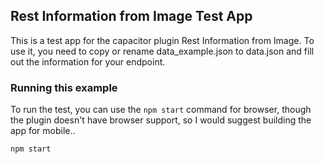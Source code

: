 ## Rest Information from Image Test App

This is a test app for the capacitor plugin Rest 
Information from Image. To use it, you need to copy or
rename data_example.json to data.json and fill out the 
information for your endpoint.

### Running this example

To run the test, you can use the `npm start` command for browser, though the plugin doesn't have browser support, so I would suggest building the app for mobile..

```bash
npm start
```
